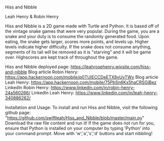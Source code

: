 Hiss and Nibble

Leah Henry & Robin Henry

Hiss and Nibble is a 2D game made with Turtle and Python. It is based off of the vintage snake games that were very popular. During the game, you are a snake and your duty is to consume the randomly
generated food. Upon eating, the snake gets larger, scores more points, and levels up. Higher levels indicate higher difficulty. If the snake does not consume anything,
segments of its tail will be removed as it is "starving" and it will be game over.
Highscores are kept track of throughout the game.

Hiss and Nibble deployed page: https://leahrosehenry.wixsite.com/hiss-and-nibble
Blog article Robin Henry: https://app.hackernoon.com/mobile/p0TUIECCDeETX8vUvTWv
Blog article Leah Henry: https://app.hackernoon.com/mobile/75PbSn6Kx5haCRSGiBez
LinkedIn Robin Henry: https://www.linkedin.com/in/robin-henry-24a560266/
LinkedIn Leah Henry: https://www.linkedin.com/in/leah-henry-340886262/

Installation and Usage:
To install and run Hiss and Nibble, visit the following github page: "https://github.com/swiftleah/Hiss_and_Nibble/blob/master/main.py"
Download the raw file content and run it! If the game does not run for you, ensure that Python is installed on your computer by typing 'Python' into your command prompt.
Move with 'w','a','s','d' buttons and start nibbling!

